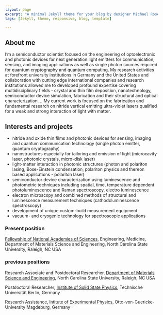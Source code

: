 ```yaml
---
layout: page
excerpt: "A minimal Jekyll theme for your blog by designer Michael Rose."
tags: [Jekyll, theme, responsive, blog, template]

---
```

## About me
I’m a semiconductor scientist focused on the engineering of optoelectronic and photonic devices for next generation light emitters for communication, sensing, and imaging applications as well as single photon sources required for quantum cryptography and quantum computing. My research activities at forefront university institutions in Germany and the United States and collaboration with cutting edge international companies and research institutions allowed me to developed profound expertise covering multidisciplinary fields - crystal and thin film deposition, nanotechnology, semiconductor device simulation, fabrication and their structural and optical characterization. ..
My current work is focused on the fabrication and fundamental research on nitride vertical emitting ultra-violet lasers qualified for a weak and strong interaction of light with matter.

## Interests and projects
* nitride and oxide thin films and photonic devices for sensing, imaging and quantum communication technology (single photon emitter, quantum cryptography)
* nanostructures especially for tailoring and emission of light (microcavity laser, photonic crystals, micro-disk laser)
* light-matter interaction in photonic structures (photon and polariton lasing, Bose-Einstein condensation, polariton physics and thereon based applications - polariton laser)
* semiconductor device characterization using luminescence and photometric techniques including spatial, time, temperature dependent photoluminescence and Raman spectroscopy, electro luminescence
* electron microscopy and combined methods of structural and luminescence measurement techniques (cathodoluminescence spectroscopy)
* development of unique custom-build measurement equipment
* vacuum- and cryogenic technology for spectroscopic applications


### Present position
[Fellowship of National Academies of Sciences](http://sites.nationalacademies.org/PGA/RAP/index.htm), Engineering, Medicine, Department of Materials Science and Engineering, North Carolina State University, Raleigh, NC USA

### previous positions
Research Associate and Postdoctoral Researcher, [Department of Materials Science and Engineering](http://www.mse.ncsu.edu/), North Carolina State University, Raleigh, NC USA

Postdoctoral Researcher, [Institute of Solid State Physics](http://www.ifkp.tu-berlin.de/menue/arbeitsgruppen/ag_hoffmann/mitarbeiter/parameter/en/), Technische Universität Berlin, Germany

Research Assistance, [Intitute of Experimental Physics](http://www.iep.ovgu.de/home/Festk%C3%B6rperphysik.html), Otto-von-Guericke-University Magdeburg, Germany
